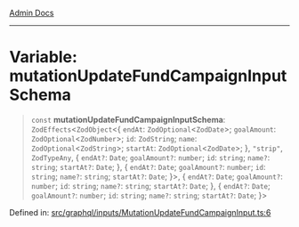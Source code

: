 [Admin Docs](/)

***

# Variable: mutationUpdateFundCampaignInputSchema

> `const` **mutationUpdateFundCampaignInputSchema**: `ZodEffects`\<`ZodObject`\<\{ `endAt`: `ZodOptional`\<`ZodDate`\>; `goalAmount`: `ZodOptional`\<`ZodNumber`\>; `id`: `ZodString`; `name`: `ZodOptional`\<`ZodString`\>; `startAt`: `ZodOptional`\<`ZodDate`\>; \}, `"strip"`, `ZodTypeAny`, \{ `endAt?`: `Date`; `goalAmount?`: `number`; `id`: `string`; `name?`: `string`; `startAt?`: `Date`; \}, \{ `endAt?`: `Date`; `goalAmount?`: `number`; `id`: `string`; `name?`: `string`; `startAt?`: `Date`; \}\>, \{ `endAt?`: `Date`; `goalAmount?`: `number`; `id`: `string`; `name?`: `string`; `startAt?`: `Date`; \}, \{ `endAt?`: `Date`; `goalAmount?`: `number`; `id`: `string`; `name?`: `string`; `startAt?`: `Date`; \}\>

Defined in: [src/graphql/inputs/MutationUpdateFundCampaignInput.ts:6](https://github.com/Sourya07/talawa-api/blob/583d62db9438de398bb9012a4a2617e2cb268b08/src/graphql/inputs/MutationUpdateFundCampaignInput.ts#L6)
